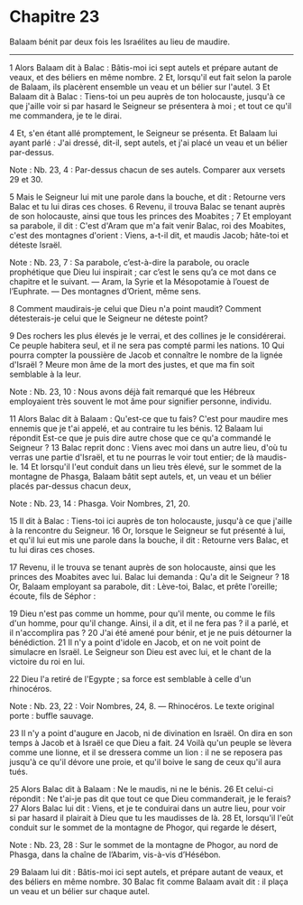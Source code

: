 # Chapitre 23

Balaam bénit par deux fois les Israélites au lieu de maudire.

***

1 Alors Balaam dit à Balac : Bâtis-moi ici sept autels et prépare autant de veaux, et des béliers en même nombre. 2 Et, lorsqu'il eut fait selon la parole de Balaam, ils placèrent ensemble un veau et un bélier sur l'autel. 3 Et Balaam dit à Balac : Tiens-toi un peu auprès de ton holocauste, jusqu'à ce que j'aille voir si par hasard le Seigneur se présentera à moi ; et tout ce qu'il me commandera, je te le dirai.


4 Et, s'en étant allé promptement, le Seigneur se présenta. Et Balaam lui ayant parlé : J'ai dressé, dit-il, sept autels, et j'ai placé un veau et un bélier par-dessus.

<span class="bible-note">Note : </span> Nb. 23, 4 : Par-dessus chacun de ses autels. Comparer aux versets 29 et 30.

5 Mais le Seigneur lui mit une parole dans la bouche, et dit : Retourne vers Balac et tu lui diras ces choses. 6 Revenu, il trouva Balac se tenant auprès de son holocauste, ainsi que tous les princes des Moabites ; 7 Et employant sa parabole, il dit : C'est d'Aram que m'a fait venir Balac, roi des Moabites, c'est des montagnes d'orient : Viens, a-t-il dit, et maudis Jacob; hâte-toi et déteste Israël.

<span class="bible-note">Note : </span> Nb. 23, 7 : Sa parabole, c’est-à-dire la parabole, ou oracle prophétique que Dieu lui inspirait ; car c’est le sens qu’a ce mot dans ce chapitre et le suivant. ― Aram, la Syrie et la Mésopotamie à l’ouest de l’Euphrate. ― Des montagnes d’Orient, même sens.


8 Comment maudirais-je celui que Dieu n'a point maudit? Comment détesterais-je celui que le Seigneur ne déteste point?


9 Des rochers les plus élevés je le verrai, et des collines je le considérerai. Ce peuple habitera seul, et il ne sera pas compté parmi les nations. 10 Qui pourra compter la poussière de Jacob et connaître le nombre de la lignée d'Israël ? Meure mon âme de la mort des justes, et que ma fin soit semblable à la leur.

<span class="bible-note">Note : </span> Nb. 23, 10 : Nous avons déjà fait remarqué que les Hébreux employaient très souvent le mot âme pour signifier personne, individu.


11 Alors Balac dit à Balaam : Qu'est-ce que tu fais? C'est pour maudire mes ennemis que je t'ai appelé, et au contraire tu les bénis. 12 Balaam lui répondit Est-ce que je puis dire autre chose que ce qu'a commandé le Seigneur ? 13 Balac reprit donc : Viens avec moi dans un autre lieu, d'où tu verras une partie d'Israël, et tu ne pourras le voir tout entier; de là maudis-le. 14 Et lorsqu'il l'eut conduit dans un lieu très élevé, sur le sommet de la montagne de Phasga, Balaam bâtit sept autels, et, un veau et un bélier placés par-dessus chacun deux,

<span class="bible-note">Note : </span> Nb. 23, 14 : Phasga. Voir Nombres, 21, 20.

15 Il dit à Balac : Tiens-toi ici auprès de ton holocauste, jusqu'à ce que j'aille à la rencontre du Seigneur. 16 Or, lorsque le Seigneur se fut présenté à lui, et qu'il lui eut mis une parole dans la bouche, il dit : Retourne vers Balac, et tu lui diras ces choses.


17 Revenu, il le trouva se tenant auprès de son holocauste, ainsi que les princes des Moabites avec lui. Balac lui demanda : Qu'a dit le Seigneur ? 18 Or, Balaam employant sa parabole, dit : Lève-toi, Balac, et prête l'oreille; écoute, fils de Séphor :


19 Dieu n'est pas comme un homme, pour qu'il mente, ou comme le fils d'un homme, pour qu'il change. Ainsi, il a dit, et il ne fera pas ? il a parlé, et il n'accomplira pas ? 20 J'ai été amené pour bénir, et je ne puis détourner la bénédiction. 21 Il n'y a point d'idole en Jacob, et on ne voit point de simulacre en Israël. Le Seigneur son Dieu est avec lui, et le chant de la victoire du roi en lui.


22 Dieu l'a retiré de l'Egypte ; sa force est semblable à celle d'un rhinocéros.

<span class="bible-note">Note : </span> Nb. 23, 22 : Voir Nombres, 24, 8. ― Rhinocéros. Le texte original porte : buffle sauvage.

23 Il n'y a point d'augure en Jacob, ni de divination en Israël. On dira en son temps à Jacob et à Israël ce que Dieu a fait. 24 Voilà qu'un peuple se lèvera comme une lionne, et il se dressera comme un lion : il ne se reposera pas jusqu'à ce qu'il dévore une proie, et qu'il boive le sang de ceux qu'il aura tués.


25 Alors Balac dit à Balaam : Ne le maudis, ni ne le bénis. 26 Et celui-ci répondit : Ne t'ai-je pas dit que tout ce que Dieu commanderait, je le ferais? 27 Alors Balac lui dit : Viens, et je te conduirai dans un autre lieu, pour voir si par hasard il plairait à Dieu que tu les maudisses de là. 28 Et, lorsqu'il l'eût conduit sur le sommet de la montagne de Phogor, qui regarde le désert,

<span class="bible-note">Note : </span> Nb. 23, 28 : Sur le sommet de la montagne de Phogor, au nord de Phasga, dans la chaîne de l’Abarim, vis-à-vis d’Hésébon.

29 Balaam lui dit : Bâtis-moi ici sept autels, et prépare autant de veaux, et des béliers en même nombre. 30 Balac fit comme Balaam avait dit : il plaça un veau et un bélier sur chaque autel.

